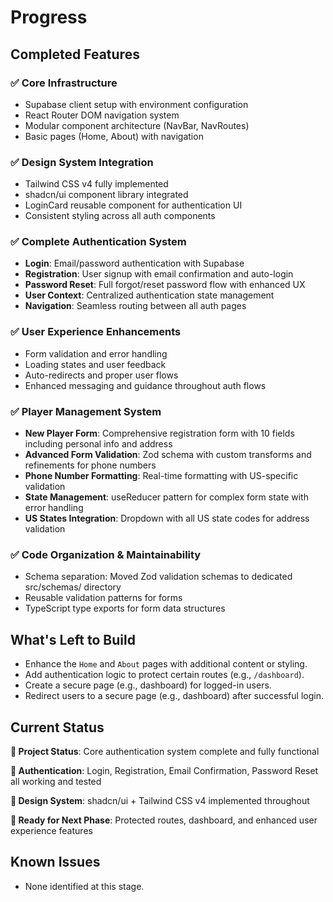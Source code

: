 # Progress

## Completed Features

### ✅ **Core Infrastructure**
- Supabase client setup with environment configuration
- React Router DOM navigation system
- Modular component architecture (NavBar, NavRoutes)
- Basic pages (Home, About) with navigation

### ✅ **Design System Integration**
- Tailwind CSS v4 fully implemented
- shadcn/ui component library integrated
- LoginCard reusable component for authentication UI
- Consistent styling across all auth components

### ✅ **Complete Authentication System**
- **Login**: Email/password authentication with Supabase
- **Registration**: User signup with email confirmation and auto-login
- **Password Reset**: Full forgot/reset password flow with enhanced UX
- **User Context**: Centralized authentication state management
- **Navigation**: Seamless routing between all auth pages

### ✅ **User Experience Enhancements**
- Form validation and error handling
- Loading states and user feedback
- Auto-redirects and proper user flows
- Enhanced messaging and guidance throughout auth flows

### ✅ **Player Management System**
- **New Player Form**: Comprehensive registration form with 10 fields including personal info and address
- **Advanced Form Validation**: Zod schema with custom transforms and refinements for phone numbers
- **Phone Number Formatting**: Real-time formatting with US-specific validation
- **State Management**: useReducer pattern for complex form state with error handling
- **US States Integration**: Dropdown with all US state codes for address validation

### ✅ **Code Organization & Maintainability**
- Schema separation: Moved Zod validation schemas to dedicated src/schemas/ directory
- Reusable validation patterns for forms
- TypeScript type exports for form data structures

## What's Left to Build

- Enhance the `Home` and `About` pages with additional content or styling.
- Add authentication logic to protect certain routes (e.g., `/dashboard`).
- Create a secure page (e.g., dashboard) for logged-in users.
- Redirect users to a secure page (e.g., dashboard) after successful login.

## Current Status

**🎯 Project Status**: Core authentication system complete and fully functional

**🔐 Authentication**: Login, Registration, Email Confirmation, Password Reset all working and tested

**🎨 Design System**: shadcn/ui + Tailwind CSS v4 implemented throughout

**🚀 Ready for Next Phase**: Protected routes, dashboard, and enhanced user experience features

## Known Issues

- None identified at this stage.

